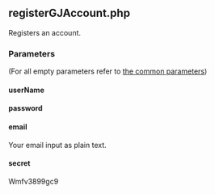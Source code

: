 ## registerGJAccount.php
Registers an account.
### Parameters
(For all empty parameters refer to [the common parameters](../../common_parameters.md))
#### userName
#### password
#### email
Your email input as plain text.
#### secret
Wmfv3899gc9

